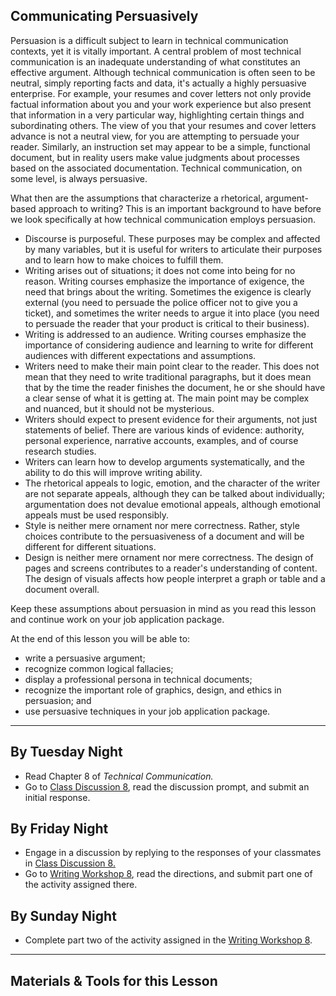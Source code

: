 ## Communicating Persuasively

Persuasion is a difficult subject to learn in technical communication contexts, yet it is vitally important. A central problem of most technical communication is an inadequate understanding of what constitutes an effective argument. Although technical communication is often seen to be neutral, simply reporting facts and data, it's actually a highly persuasive enterprise. For example, your resumes and cover letters not only provide factual information about you and your work experience but also present that information in a very particular way, highlighting certain things and subordinating others. The view of you that your resumes and cover letters advance is not a neutral view, for you are attempting to persuade your reader. Similarly, an instruction set may appear to be a simple, functional document, but in reality users make value judgments about processes based on the associated documentation. Technical communication, on some level, is always persuasive.

What then are the assumptions that characterize a rhetorical, argument-based approach to writing? This is an important background to have before we look specifically at how technical communication employs persuasion.

* Discourse is purposeful. These purposes may be complex and affected by many variables, but it is useful for writers to articulate their purposes and to learn how to make choices to fulfill them.
* Writing arises out of situations; it does not come into being for no reason. Writing courses emphasize the importance of exigence, the need that brings about the writing. Sometimes the exigence is clearly external (you need to persuade the police officer not to give you a ticket), and sometimes the writer needs to argue it into place (you need to persuade the reader that your product is critical to their business).
* Writing is addressed to an audience. Writing courses emphasize the importance of considering audience and learning to write for different audiences with different expectations and assumptions.
* Writers need to make their main point clear to the reader.  This does not mean that they need to write traditional paragraphs, but it does mean that by the time the reader finishes the document, he or she should have a clear sense of what it is getting at. The main point may be complex and nuanced, but it should not be mysterious.
* Writers should expect to present evidence for their arguments, not just statements of belief. There are various kinds of evidence: authority, personal experience, narrative accounts, examples, and of course research studies.
* Writers can learn how to develop arguments systematically, and the ability to do this will improve writing ability.
* The rhetorical appeals to logic, emotion, and the character of the writer are not separate appeals, although they can be talked about individually; argumentation does not devalue emotional appeals, although emotional appeals must be used responsibly.
* Style is neither mere ornament nor mere correctness. Rather, style choices contribute to the persuasiveness of a document and will be different for different situations.
* Design is neither mere ornament nor mere correctness. The design of pages and screens contributes to a reader's understanding of content. The design of visuals affects how people interpret a graph or table and a document overall.

Keep these assumptions about persuasion in mind as you read this lesson and continue work on your job application package.

At the end of this lesson you will be able to:

* write a persuasive argument;
* recognize common logical fallacies;
* display a professional persona in technical documents;
* recognize the important role of graphics, design, and ethics in persuasion; and
* use persuasive techniques in your job application package.

---

## By Tuesday Night

* Read Chapter 8 of _Technical Communication._
* Go to [Class Discussion 8][1], read the discussion prompt, and submit an initial response.

## By Friday Night

* Engage in a discussion by replying to the responses of your classmates in [Class Discussion 8.][1]
* Go to [Writing Workshop 8][2], read the directions, and submit part one of the activity assigned there.

## By Sunday Night

* Complete part two of the activity assigned in the [Writing Workshop 8][2].

---

## Materials & Tools for this Lesson

[1]: /section/content/default.asp?WCI=Goto&WCU=CRSCNT&MATCH=Class+Discussion+8
[2]: /section/content/default.asp?WCI=Goto&WCU=CRSCNT&MATCH=Writing+Workshop+8
